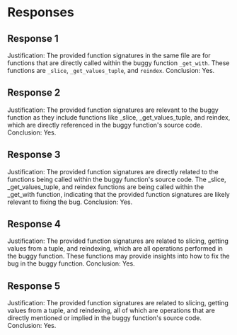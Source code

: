 # Responses
## Response 1
Justification: The provided function signatures in the same file are for functions that are directly called within the buggy function `_get_with`. These functions are `_slice`, `_get_values_tuple`, and `reindex`.
Conclusion: Yes.

## Response 2
Justification: The provided function signatures are relevant to the buggy function as they include functions like _slice, _get_values_tuple, and reindex, which are directly referenced in the buggy function's source code.
Conclusion: Yes.

## Response 3
Justification: The provided function signatures are directly related to the functions being called within the buggy function's source code. The _slice, _get_values_tuple, and reindex functions are being called within the _get_with function, indicating that the provided function signatures are likely relevant to fixing the bug.
Conclusion: Yes.

## Response 4
Justification: The provided function signatures are related to slicing, getting values from a tuple, and reindexing, which are all operations performed in the buggy function. These functions may provide insights into how to fix the bug in the buggy function.
Conclusion: Yes.

## Response 5
Justification: The provided function signatures are related to slicing, getting values from a tuple, and reindexing, all of which are operations that are directly mentioned or implied in the buggy function's source code.
Conclusion: Yes.

